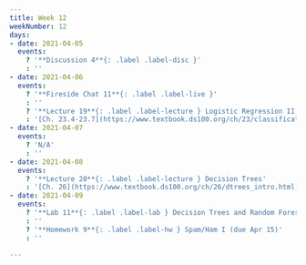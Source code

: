 ```yaml
---
title: Week 12
weekNumber: 12
days:
- date: 2021-04-05
  events:
    ? '**Discussion 4**{: .label .label-disc }'
    : ''
- date: 2021-04-06
  events:
    ? '**Fireside Chat 11**{: .label .label-live }'
    : ''
    ? '**Lecture 19**{: .label .label-lecture } Logistic Regression II, Classification'
    : '[Ch. 23.4-23.7](https://www.textbook.ds100.org/ch/23/classification_log_reg.html)'
- date: 2021-04-07
  events:
    ? 'N/A'
    : ''
- date: 2021-04-08
  events:
    ? '**Lecture 20**{: .label .label-lecture } Decision Trees'
    : '[Ch. 26](https://www.textbook.ds100.org/ch/26/dtrees_intro.html)'
- date: 2021-04-09
  events:
    ? '**Lab 11**{: .label .label-lab } Decision Trees and Random Forests (due Apr 15)'
    : ''
    ? '**Homework 9**{: .label .label-hw } Spam/Ham I (due Apr 15)'
    : ''

---
```


